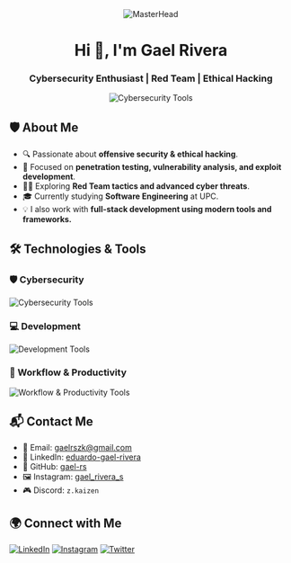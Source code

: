 <div align="center">
  <img src="https://i.pinimg.com/originals/3c/31/c8/3c31c8503d9e31400e96d4b90b93c141.gif" alt="MasterHead" />
</div>
<h1 align="center">Hi 👋, I'm Gael Rivera</h1>
<h3 align="center">Cybersecurity Enthusiast | Red Team | Ethical Hacking</h3>

<p align="center">
  <img src="https://skillicons.dev/icons?i=linux,kali,bash,python,docker" alt="Cybersecurity Tools" />
</p>

## 🛡️ About Me

- 🔍 Passionate about **offensive security & ethical hacking**.
- 🎯 Focused on **penetration testing, vulnerability analysis, and exploit development**.
- 🏴‍☠️ Exploring **Red Team tactics and advanced cyber threats**.
- 🎓 Currently studying **Software Engineering** at UPC.
- 💡 I also work with **full-stack development using modern tools and frameworks.**

## 🛠️ Technologies & Tools

### 🛡️ Cybersecurity
<p>
  <img src="https://skillicons.dev/icons?i=linux,bash,kali,python,docker" alt="Cybersecurity Tools" />
</p>

### 💻 Development
<p>
  <img src="https://skillicons.dev/icons?i=cpp,python,html,css,angular,java,vite,vue,cs,tailwind,mysql,mongodb,sqlite,postgres,spring" alt="Development Tools" />
</p>

### 📌 Workflow & Productivity
<p> <img src="https://skillicons.dev/icons?i=azure, docker,firebase,vscode,notion,figma,git" alt="Workflow & Productivity Tools" /> </p>

## 📬 Contact Me

- 📧 Email: [gaelrszk@gmail.com](mailto:gaelrszk.wrk@gmail.com)
- 💼 LinkedIn: [eduardo-gael-rivera](https://www.linkedin.com/in/eduardo-gael-rivera)
- 🐙 GitHub: [gael-rs](https://github.com/gael-rs)
- 🖼️ Instagram: [gael_rivera_s](https://www.instagram.com/gael_rivera_s/)
- 🎮 Discord: `z.kaizen`

## 🌍 Connect with Me
<p>
  <a href="https://linkedin.com/in/eduardo-gael-rivera" target="_blank"><img src="https://skillicons.dev/icons?i=linkedin" alt="LinkedIn" /></a>
  <a href="https://instagram.com/gael_rivera_s" target="_blank"><img src="https://skillicons.dev/icons?i=instagram" alt="Instagram" /></a>
  <a href="https://x.com/zKaizen_" target="_blank"><img src="https://skillicons.dev/icons?i=twitter" alt="Twitter" /></a>
</p>



